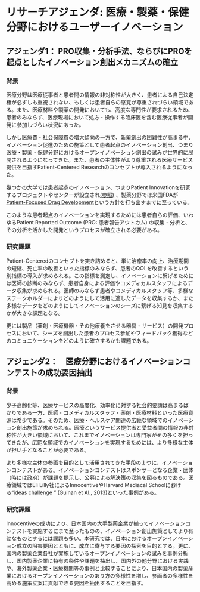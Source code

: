 # リサーチアジェンダ: 医療・製薬・保健分野におけるユーザーイノベーション
## アジェンダ1： PRO収集・分析手法、ならびにPROを起点としたイノベーション創出メカニズムの確立
### 背景
医療分野は医療従事者と患者間の情報の非対称性が大きく、患者による自己決定権が必ずしも重視されない、もしくは患者自らの感覚が尊重されづらい領域である。また、医療材料や製薬の開発においても、高度な専門性が要求されるため、患者のみならず、医療現場において処方・操作する臨床医を含む医療従事者が開発に参加しづらい状況にあった。

しかし医療費・社会保障費の増大傾向の一方で、新薬創出の困難性が高まる中、イノベーション促進のための施策として患者起点のイノベーション創出、つまり医療・製薬・保健分野におけるオープンイノベーション創出の試みが世界的に展開されるようになってきた。また、患者の主体性がより尊重される医療サービス提供を目指すPatient-Centered Researchのコンセプトが導入されるようになった。

幾つかの大学では患者起点のイノベーション、つまりPatient Innovationを研究するプロジェクトやセンターが設立され[(参照)](https://github.com/icat-lab/case_med_innovation/blob/master/case.md#patient-innovation-患者によるイノベーション) 、製薬分野では米国FDAが[Patient-Focused Drag Development](https://github.com/icat-lab/case_med_innovation/blob/master/case.md#patient-focused-drag-development)という方針を打ち出すまでに至っている。

このような患者起点のイノベーションを実現するためには患者自らの評価、いわゆるPatient Reported Outcome (PRO: 患者報告アウトカム) の収集・分析と、その分析を活かした開発というプロセスが確立される必要がある。

### 研究課題
Patient-Centeredのコンセプトを突き詰めると、単に治癒率の向上、治療期間の短縮、死亡率の改善といった指標のみならず、患者のQOLを改善するという別指標の導入が求められる。この指標を測定し、イノベーションに繋げるためには医師の診断のみならず、患者自身による評価やコメディカルスタッフによるデータ収集が求められる。医師のみならず患者やコメディカルスタッフ等、多様なステークホルダーによりどのようにして活用に適したデータを収集するか、また多様なデータをどのようにしてイノベーションのシーズに繋げる知見を収集するかが大きな課題となる。

更には製品（薬剤・医療機器・その他療養をさせる器具・サービス）の開発プロセスにおいて、シーズを創出した患者のプロセス参加やフィードバック獲得などのコミュニケーションをどのように確立するかも課題である。

## アジェンダ2：　医療分野におけるイノベーションコンテストの成功要因抽出
### 背景
少子高齢化等、医療サービスの高度化、効率化に対する社会的要請は高まるばかりである一方、医師・コメディカルスタッフ・薬剤・医療材料といった医療資源は希少である。そのため、医療・ヘルスケア関連の広範な領域でのイノベーション創出施策が求められる。医療というサービス提供者と受益者間の情報の非対称性が大きい領域において、これまでイノベーションは専門家がその多くを担ってきたが、広範な領域でのイノベーションを実現するためには、より多様な主体が担い手となることが必要である。

より多様な主体の参画を目的として活用されてきた手段の１つに、イノベーションコンテストがある。イノベーションコンテストはスポンサーとなる企業・団体（時には政府）が課題を提示し、公募による解決策の収集を図るものである。医療領域ではEli Lilly社によるInnocentiveやHarvard Mediacal Schoolにおける“ideas challenge ” (Guinan et Al., 2013)といった事例がある。

### 研究課題
Innocentiveの成功により、日本国内の大手製薬企業が揃ってイノベーションコンテストを実施するにまで至ったものの、イノベーション創出施策としてより有効なものとするには課題も多い。本研究では、日本におけるオープンイノベーション成立の阻害要因とともに、成立に寄与する要因の探索を目的とする。更に、国内の製薬企業各社が実施しているオープンイノベーションの試みを事例分析し、国内製薬企業に特有の条件や課題を抽出し、国内外の他分野における実践や、海外製薬企業・医療機関等の事例と比較することにより、日本国内の製薬産業におけるオープンイノベーションのあり方の多様性を増し、参画者の多様性を高める施策立案に貢献できる要因を抽出することを目指す。

